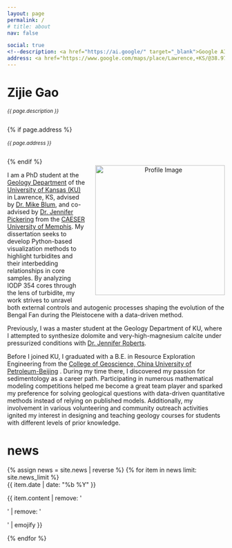 ```yaml
---
layout: page
permalink: /
# title: about
nav: false

social: true
<!--description: <a href="https://ai.google/" target="_blank">Google AI</a> -->
address: <a href="https://www.google.com/maps/place/Lawrence,+KS/@38.9734813,-95.2921264,13z/data=!3m1!4b1!4m6!3m5!1s0x87bf40c7ce479883:0x151713d50478ab2e!8m2!3d38.9716689!4d-95.2352501!16zL20vMHQ2aGs?entry=ttu" class="page-description" target="_blank">Lawrence, KS, USA </a>
---
```


<div class="col p-0 pt-4 pb-4">
  <h1 class="pb-3 title text-left font-weight-bold">Zijie Gao</h1>
  <h6 class="m-0 mb-2" style="font-size: 0.83em;">{{ page.description }}</h6>
  {% if page.address %}
      <h6 class="m-0 mb-2" style="font-size: 0.83em;">{{ page.address }}</h6>
  {% endif %}
</div>

<!-- Introduction -->

<div style="float: right; margin-left: 22px; margin-bottom: 10px; max-width: 100%; text-align: center;">
  <img class="profile-img img-responsive" src="{{ 'avatar.jpg' | prepend: '/assets/img/' | prepend: site.baseurl | prepend: site.url }}" alt="Profile Image" style="width: 300px; height: auto; max-width: 100%;">
</div>


<p>
  I am a PhD student at the <a href="https://geo.ku.edu/" target="_blank">Geology Department</a> of the <a href="https://www.ku.edu/" target="_blank">University of Kansas (KU) </a> in Lawrence, KS, advised by <a href="https://geo.ku.edu/people/michael-blum" target="_blank">Dr. Mike Blum</a>, and co-advised by <a href="https://www.researchgate.net/profile/Jennifer-Pickering" target="_blank">Dr. Jennifer Pickering</a> from the <a href="https://caeser.memphis.edu/" target="_blank">CAESER University of Memphis</a>. My dissertation seeks to develop Python-based visualization methods to highlight turbidites and their interbedding relationships in core samples. By analyzing IODP 354 cores through the lens of turbidite, my work strives to unravel both external controls and autogenic processes shaping the evolution of the Bengal Fan during the Pleistocene with a data-driven method.
</p>

<p>
  Previously, I was a master student at the Geology Department of KU, where I attempted to synthesize dolomite and very-high-magnesium calcite under pressurized conditions with <a href="https://geo.ku.edu/people/jennifer-roberts" target="_blank">Dr. Jennifer Roberts</a>.
</p>

<div class="col text-justify p-0">
    <p>
      Before I joined KU, I graduated with a B.E. in Resource Exploration Engineering from the <a href="https://www.cup.edu.cn/pub/xyyww/collegeofgeosciences/introduction/index.htm" target="_blank">College of Geoscience, China University of Petroleum-Beijing</a> . During my time there, I discovered my passion for sedimentology as a career path. Participating in numerous mathematical modeling competitions helped me become a great team player and sparked my preference for solving geological questions with data-driven quantitative methods instead of relying on published models. Additionally, my involvement in various volunteering and community outreach activities ignited my interest in designing and teaching geology courses for students with different levels of prior knowledge.
    </p>
</div>

<!-- News -->
<div class="news mt-3 p-0">
  <h1 class="title mb-4 p-0">news</h1>
  {% assign news = site.news | reverse %}
  {% for item in news limit: site.news_limit %}
    <div class="row p-0">
      <div class="col-sm-2 p-0">
        <span class="badge light-green darken-1 font-weight-bold text-uppercase align-middle date ml-3">
          {{ item.date | date: "%b  %Y" }}
        </span>
      </div>
      <div class="col-sm-10 mt-2 mt-sm-0 ml-3 ml-md-0 p-0 font-weight-light text">
        <p>{{ item.content | remove: '<p>' | remove: '</p>' | emojify }}</p>
      </div>
    </div>
  {% endfor %}
</div>

